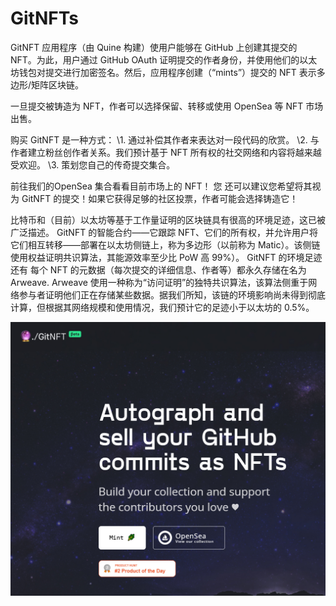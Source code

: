 # GitNFTs

GitNFT 应用程序（由 Quine 构建）使用户能够在 GitHub 上创建其提交的 NFT。为此，用户通过 GitHub OAuth 证明提交的作者身份，并使用他们的以太坊钱包对提交进行加密签名。然后，应用程序创建（“mints”）提交的 NFT 表示多边形/矩阵区块链。

一旦提交被铸造为 NFT，作者可以选择保留、转移或使用 OpenSea 等 NFT 市场出售。

购买 GitNFT 是一种方式：
\1. 通过补偿其作者来表达对一段代码的欣赏。
\2. 与作者建立粉丝创作者关系。我们预计基于 NFT 所有权的社交网络和内容将越来越受欢迎。
\3. 策划您自己的传奇提交集合。

前往我们的OpenSea 集合看看目前市场上的 NFT！
‍您
还可以建议您希望将其视为 GitNFT 的提交！如果它获得足够的社区投票，作者可能会选择铸造它！

比特币和（目前）以太坊等基于工作量证明的区块链具有很高的环境足迹，这已被广泛描述。
‍ GitNFT
的智能合约——它跟踪 NFT、它们的所有权，并允许用户将它们相互转移——部署在以太坊侧链上，称为多边形（以前称为 Matic）。该侧链使用权益证明共识算法，其能源效率至少比 PoW 高 99%）。‍ GitNFT 的环境足迹
还有
每个 NFT 的元数据（每次提交的详细信息、作者等）都永久存储在名为Arweave. Arweave 使用一种称为“访问证明”的独特共识算法，该算法侧重于网络参与者证明他们正在存储某些数据。据我们所知，该链的环境影响尚未得到彻底计算，但根据其网络规模和使用情况，我们预计它的足迹小于以太坊的 0.5%。

![NFT](image-20220825160923188.jpg)
